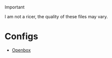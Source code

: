 > [!IMPORTANT]
> I am not a ricer, the quality of these files may vary.

# Configs
- [Openbox](https://github.com/Deltara3/dotfiles/tree/openbox)
